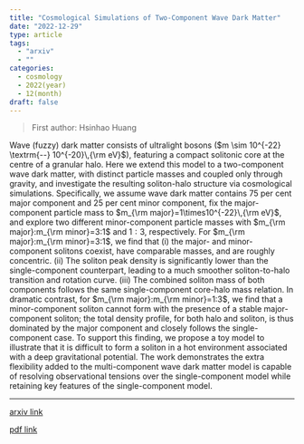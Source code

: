 ```yaml
---
title: "Cosmological Simulations of Two-Component Wave Dark Matter"
date: "2022-12-29"
type: article
tags:
  - "arxiv"
  - ""
categories:
  - cosmology
  - 2022(year)
  - 12(month)
draft: false
---
```


> First author: Hsinhao Huang

 Wave (fuzzy) dark matter consists of ultralight bosons ($m \sim 10^{-22}
\textrm{--} 10^{-20}\,{\rm eV}$), featuring a compact solitonic core at the
centre of a granular halo. Here we extend this model to a two-component wave
dark matter, with distinct particle masses and coupled only through gravity,
and investigate the resulting soliton-halo structure via cosmological
simulations. Specifically, we assume wave dark matter contains $75$ per cent
major component and $25$ per cent minor component, fix the major-component
particle mass to $m_{\rm major}=1\times10^{-22}\,{\rm eV}$, and explore two
different minor-component particle masses with $m_{\rm major}:m_{\rm
minor}=3:1$ and $1:3$, respectively. For $m_{\rm major}:m_{\rm minor}=3:1$, we
find that (i) the major- and minor-component solitons coexist, have comparable
masses, and are roughly concentric. (ii) The soliton peak density is
significantly lower than the single-component counterpart, leading to a much
smoother soliton-to-halo transition and rotation curve. (iii) The combined
soliton mass of both components follows the same single-component core-halo
mass relation. In dramatic contrast, for $m_{\rm major}:m_{\rm minor}=1:3$, we
find that a minor-component soliton cannot form with the presence of a stable
major-component soliton; the total density profile, for both halo and soliton,
is thus dominated by the major component and closely follows the
single-component case. To support this finding, we propose a toy model to
illustrate that it is difficult to form a soliton in a hot environment
associated with a deep gravitational potential. The work demonstrates the extra
flexibility added to the multi-component wave dark matter model is capable of
resolving observational tensions over the single-component model while
retaining key features of the single-component model.

---
[arxiv link](http://arxiv.org/abs/2212.14288v1)

[pdf link](http://arxiv.org/pdf/2212.14288v1)